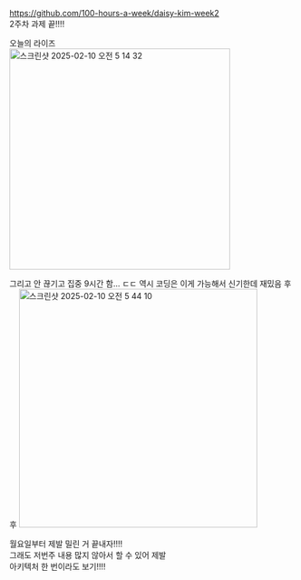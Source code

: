 https://github.com/100-hours-a-week/daisy-kim-week2<br>
2주차 과제 끝!!!!

오늘의 라이즈<br>
<img width="389" alt="스크린샷 2025-02-10 오전 5 14 32" src="https://github.com/user-attachments/assets/3075c23b-d4d1-4af8-82d3-57e43813e570" />

그리고 안 끊기고 집중 9시간 함... ㄷㄷ
역시 코딩은 이게 가능해서 신기한데 재밌음 후후
<img width="420" alt="스크린샷 2025-02-10 오전 5 44 10" src="https://github.com/user-attachments/assets/b00fb8fb-d87b-4081-8d68-7f49062747df" />

월요일부터 제발 밀린 거 끝내자!!!!<br>
그래도 저번주 내용 많지 않아서 할 수 있어 제발<br>
아키텍처 한 번이라도 보기!!!!<br>

